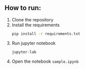## How to run:

1. Clone the repository
2. Install the requirements
    ```bash
    pip install -r requirements.txt
    ```
3. Run jupyter notebook
    ```bash
    jupyter-lab
    ```
4. Open the notebook `sample.ipynb`

